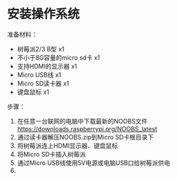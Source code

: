 # 安装操作系统

准备材料：
* 树莓派2/3 B型 x1
* 不小于8G容量的micro sd卡 x1
* 支持HDMI的显示器 x1
* Micro USB线 x1
* Micro SD读卡器 x1
* 键盘鼠标 x1

步骤：
1. 在任意一台联网的电脑中下载最新的NOOBS文件 https://downloads.raspberrypi.org/NOOBS_latest
2. 通过读卡器解压NOOBS.zip到Micro SD卡根目录下
3. 将树莓派连上HDMI显示器、键盘鼠标
4. 将Micro SD卡插入树莓派
5. 通过Micro USB线使用5V电源或电脑USB口给树莓派供电
6. 